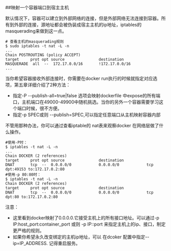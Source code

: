 ##映射一个容器端口到宿主主机

默认情况下，容器可以建立到外部网络的连接，但是外部网络无法连接到容器。所有到外部的连接，源地址都会被伪装成宿主主机的ip地址，iptables的 masquerading来做到这一点。

```
# 查看主机的masquerading规则
$ sudo iptables -t nat -L -n
...
Chain POSTROUTING (policy ACCEPT)
target     prot opt source               destination
MASQUERADE  all  --  172.17.0.0/16       !172.17.0.0/16
...
```

当你希望容器接收外部连接时，你需要在docker run执行的时候就指定对应选项，第五章详细介绍了2种方法：
* 指定-P --publish-all=true|false 选项会映射dockerfile 
中expose的所有端口，主机端口在49000-49900中随机挑选。当你的另外一个容器需要学习这个端口时候，很不方便。
* 指定-p SPEC或则 --publish=SPEC,可以指定任意端口从主机映射容器内部

不管用那种办法，你可以通过查看iptable的 nat表来观察docker 在网络层做了什么操作。
```
#使用-P时：
$ iptables -t nat -L -n
...
Chain DOCKER (2 references)
target     prot opt source               destination
DNAT       tcp  --  0.0.0.0/0            0.0.0.0/0            tcp dpt:49153 to:172.17.0.2:80
#使用-p 80:80时：
$ iptables -t nat -L -n
Chain DOCKER (2 references)
target     prot opt source               destination
DNAT       tcp  --  0.0.0.0/0            0.0.0.0/0            tcp dpt:80 to:172.17.0.2:80
```
注意：
* 这里看到docker映射了0.0.0.0.它接受主机上的所有接口地址。可以通过-p IP:host_port:container_port 或则 -p 
IP::port 来指定主机上的ip、接口，制定更严格的规则。
* 如果你希望永久改变绑定的主机ip地址，可以 在dcoker 配置中指定--ip=IP_ADDRESS. 记得重启服务。